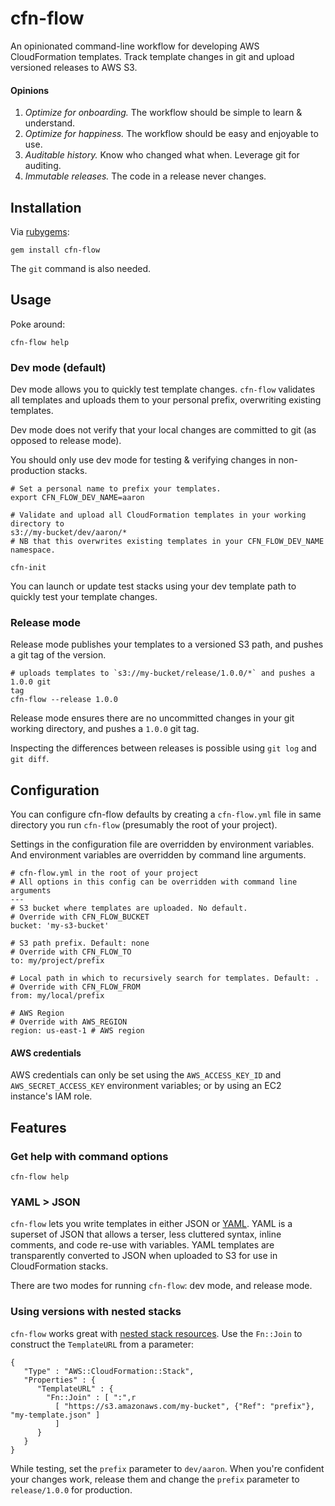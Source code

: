 # cfn-flow
An opinionated command-line workflow for developing AWS CloudFormation templates. Track template changes in git and upload versioned releases to AWS S3.

#### Opinions

1. *Optimize for onboarding.* The workflow should be simple to learn & understand.
2. *Optimize for happiness.* The workflow should be easy and enjoyable to use.
3. *Auditable history.* Know who changed what when. Leverage git for auditing.
4. *Immutable releases.* The code in a release never changes.

## Installation

Via [rubygems](https://rubygems.org/gems/cfn-flow):
```
gem install cfn-flow
```

The `git` command is also needed.

## Usage

Poke around:
```
cfn-flow help
```

### Dev mode (default)

Dev mode allows you to quickly test template changes.
`cfn-flow` validates all templates and uploads them to your personal prefix, overwriting existing templates.

Dev mode does not verify that your local changes are
committed to git (as opposed to release mode).

You should only use dev mode for testing & verifying changes in non-production stacks.

```
# Set a personal name to prefix your templates.
export CFN_FLOW_DEV_NAME=aaron

# Validate and upload all CloudFormation templates in your working directory to
s3://my-bucket/dev/aaron/*
# NB that this overwrites existing templates in your CFN_FLOW_DEV_NAME
namespace.

cfn-init
```

You can launch or update test stacks using your dev template path to quickly test your
template changes.

### Release mode

Release mode publishes your templates to a versioned S3 path, and pushes a git
tag of the version.

```
# uploads templates to `s3://my-bucket/release/1.0.0/*` and pushes a 1.0.0 git
tag
cfn-flow --release 1.0.0
```

Release mode ensures there are no uncommitted changes in your git working
directory, and pushes a `1.0.0` git tag.

Inspecting the differences between releases is possible using `git log` and `git
diff`.

## Configuration

You can configure cfn-flow defaults by creating a `cfn-flow.yml` file in same
directory you run `cfn-flow` (presumably the root of your project).

Settings in the configuration file are overridden by environment variables. And
environment variables are overridden by command line arguments.

```
# cfn-flow.yml in the root of your project
# All options in this config can be overridden with command line arguments
---
# S3 bucket where templates are uploaded. No default.
# Override with CFN_FLOW_BUCKET
bucket: 'my-s3-bucket'

# S3 path prefix. Default: none
# Override with CFN_FLOW_TO
to: my/project/prefix

# Local path in which to recursively search for templates. Default: .
# Override with CFN_FLOW_FROM
from: my/local/prefix

# AWS Region
# Override with AWS_REGION
region: us-east-1 # AWS region
```

#### AWS credentials

AWS credentials can only be set using the
`AWS_ACCESS_KEY_ID` and `AWS_SECRET_ACCESS_KEY` environment variables; or by
using an EC2 instance's IAM role.


## Features

### Get help with command options

```
cfn-flow help
```

### YAML > JSON

`cfn-flow` lets you write templates in either JSON or
[YAML](http://www.yaml.org). YAML is a superset of JSON that allows a terser,
less cluttered syntax, inline comments, and code re-use with variables. YAML
templates are transparently converted to JSON when uploaded to S3 for use in
CloudFormation stacks.

There are two modes for running `cfn-flow`: dev mode, and release mode.


### Using versions with nested stacks

`cfn-flow` works great with [nested stack
resources](http://docs.aws.amazon.com/AWSCloudFormation/latest/UserGuide/aws-properties-stack.html). Use the `Fn::Join` to construct the `TemplateURL` from a parameter:

```
{
   "Type" : "AWS::CloudFormation::Stack",
   "Properties" : {
      "TemplateURL" : {
        "Fn::Join" : [ ":",r
          [ "https://s3.amazonaws.com/my-bucket", {"Ref": "prefix"}, "my-template.json" ]
          ]
      }
   }
}
```

While testing, set the `prefix` parameter to `dev/aaron`. When you're confident your changes work, release them and change the `prefix` parameter to `release/1.0.0` for production.
